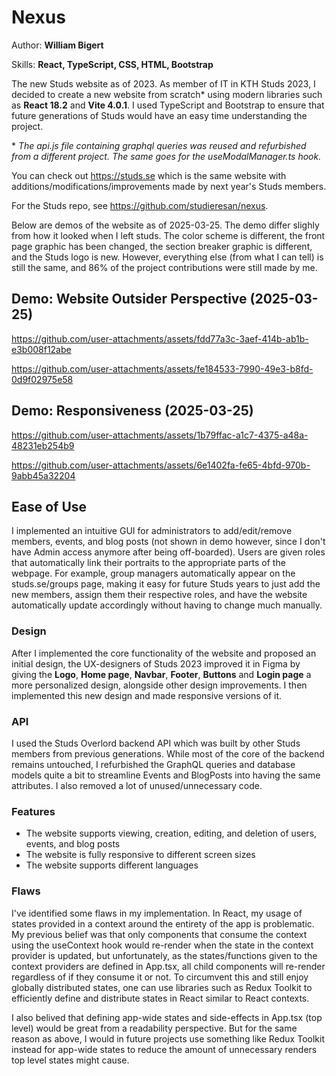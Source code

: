 # Nexus
Author: **William Bigert**

Skills: **React, TypeScript, CSS, HTML, Bootstrap**

The new Studs website as of 2023. As member of IT in KTH Studs 2023, I decided to create a new website from scratch\* using modern libraries such as **React 18.2** and **Vite 4.0.1**. I used TypeScript and Bootstrap to ensure that future generations of Studs would have an easy time understanding the project.

\* *The api.js file containing graphql queries was reused and refurbished from a different project. The same goes for the useModalManager.ts hook.*

You can check out <https://studs.se> which is the same website with additions/modifications/improvements made by next year's Studs members.

For the Studs repo, see <https://github.com/studieresan/nexus>.

Below are demos of the website as of 2025-03-25. The demo differ slighly from how it looked when I left studs. The color scheme is different, the front page graphic has been changed, the section breaker graphic is different, and the Studs logo is new. However, everything else (from what I can tell) is still the same, and 86% of the project contributions were still made by me.

## Demo: Website Outsider Perspective (2025-03-25)

https://github.com/user-attachments/assets/fdd77a3c-3aef-414b-ab1b-e3b008f12abe

https://github.com/user-attachments/assets/fe184533-7990-49e3-b8fd-0d9f02975e58

## Demo: Responsiveness (2025-03-25)
https://github.com/user-attachments/assets/1b79ffac-a1c7-4375-a48a-48231eb254b9

https://github.com/user-attachments/assets/6e1402fa-fe65-4bfd-970b-9abb45a32204

## Ease of Use
I implemented an intuitive GUI for administrators to add/edit/remove members, events, and blog posts (not shown in demo however, since I don't have Admin access anymore after being off-boarded). Users are given roles that automatically link their portraits to the appropriate parts of the webpage. For example, group managers automatically appear on the studs.se/groups page, making it easy for future Studs years to just add the new members, assign them their respective roles, and have the website automatically update accordingly without having to change much manually.

### Design
After I implemented the core functionality of the website and proposed an initial design, the UX-designers of Studs 2023 improved it in Figma by giving the **Logo**, **Home page**, **Navbar**, **Footer**, **Buttons** and **Login page** a more personalized design, alongside other design improvements. I then implemented this new design and made responsive versions of it.

### API
I used the Studs Overlord backend API which was built by other Studs members from previous generations. While most of the core of the backend remains untouched, I refurbished the GraphQL queries and database models quite a bit to streamline Events and BlogPosts into having the same attributes. I also removed a lot of unused/unnecessary code.

### Features
- The website supports viewing, creation, editing, and deletion of users, events, and blog posts
- The website is fully responsive to different screen sizes
- The website supports different languages

### Flaws
I've identified some flaws in my implementation. In React, my usage of states provided in a context around the entirety of the app is problematic. My previous belief was that only components that consume the context using the useContext hook would re-render when the state in the context provider is updated, but unfortunately, as the states/functions given to the context providers are defined in App.tsx, all child components will re-render regardless of if they consume it or not. To circumvent this and still enjoy globally distributed states, one can use libraries such as Redux Toolkit to efficiently define and distribute states in React similar to React contexts.

I also belived that defining app-wide states and side-effects in App.tsx (top level) would be great from a readability perspective. But for the same reason as above, I would in future projects use something like Redux Toolkit instead for app-wide states to reduce the amount of unnecessary renders top level states might cause.
